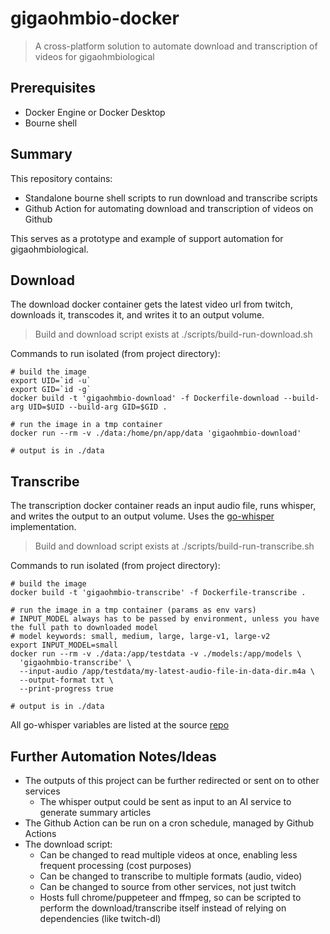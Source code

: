 # gigaohmbio-docker

> A cross-platform solution to automate download and transcription of videos for gigaohmbiological

## Prerequisites
* Docker Engine or Docker Desktop
* Bourne shell

## Summary

This repository contains:
* Standalone bourne shell scripts to run download and transcribe scripts
* Github Action for automating download and transcription of videos on Github

This serves as a prototype and example of support automation for gigaohmbiological.

## Download

The download docker container gets the latest video url from twitch, downloads it, transcodes it, and writes it to an output volume.

> Build and download script exists at ./scripts/build-run-download.sh

Commands to run isolated (from project directory):
```
# build the image
export UID=`id -u`
export GID=`id -g`
docker build -t 'gigaohmbio-download' -f Dockerfile-download --build-arg UID=$UID --build-arg GID=$GID .

# run the image in a tmp container
docker run --rm -v ./data:/home/pn/app/data 'gigaohmbio-download'

# output is in ./data
```

## Transcribe

The transcription docker container reads an input audio file, runs whisper, and writes the output to an output volume.
Uses the [go-whisper](https://github.com/appleboy/go-whisper) implementation.

> Build and download script exists at ./scripts/build-run-transcribe.sh

Commands to run isolated (from project directory):
```
# build the image
docker build -t 'gigaohmbio-transcribe' -f Dockerfile-transcribe .

# run the image in a tmp container (params as env vars)
# INPUT_MODEL always has to be passed by environment, unless you have the full path to downloaded model
# model keywords: small, medium, large, large-v1, large-v2
export INPUT_MODEL=small
docker run --rm -v ./data:/app/testdata -v ./models:/app/models \
  'gigaohmbio-transcribe' \
  --input-audio /app/testdata/my-latest-audio-file-in-data-dir.m4a \
  --output-format txt \
  --print-progress true

# output is in ./data
```

All go-whisper variables are listed at the source [repo](https://github.com/appleboy/go-whisper/blob/main/README.md)

## Further Automation Notes/Ideas

* The outputs of this project can be further redirected or sent on to other services
  * The whisper output could be sent as input to an AI service to generate summary articles
* The Github Action can be run on a cron schedule, managed by Github Actions
* The download script:  
  * Can be changed to read multiple videos at once, enabling less frequent processing (cost purposes)
  * Can be changed to transcribe to multiple formats (audio, video)
  * Can be changed to source from other services, not just twitch
  * Hosts full chrome/puppeteer and ffmpeg, so can be scripted to perform the download/transcribe itself instead of relying on dependencies (like twitch-dl)
